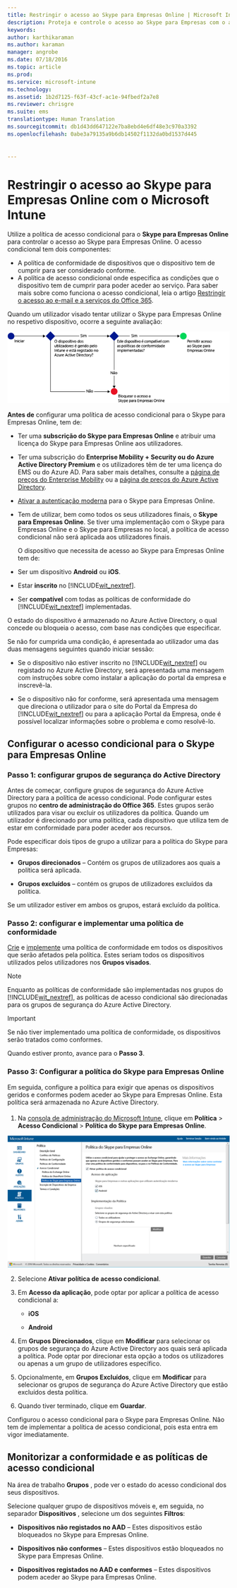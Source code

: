 ```yaml
---
title: Restringir o acesso ao Skype para Empresas Online | Microsoft Intune
description: Proteja e controle o acesso ao Skype para Empresas com o acesso condicional.
keywords: 
author: karthikaraman
ms.author: karaman
manager: angrobe
ms.date: 07/18/2016
ms.topic: article
ms.prod: 
ms.service: microsoft-intune
ms.technology: 
ms.assetid: 1b2d7125-f63f-43cf-ac1e-94fbedf2a7e8
ms.reviewer: chrisgre
ms.suite: ems
translationtype: Human Translation
ms.sourcegitcommit: db1d43dd647122e7ba8ebd4e6df48e3c970a3392
ms.openlocfilehash: 0abe3a79135a9b6db14502f1132da0bd1537d445


---
```


# Restringir o acesso ao Skype para Empresas Online com o Microsoft Intune
Utilize a política de acesso condicional para o **Skype para Empresas Online** para controlar o acesso ao Skype para Empresas Online.
O acesso condicional tem dois componentes:
- A política de conformidade de dispositivos que o dispositivo tem de cumprir para ser considerado conforme.
- A política de acesso condicional onde especifica as condições que o dispositivo tem de cumprir para poder aceder ao serviço.
Para saber mais sobre como funciona o acesso condicional, leia o artigo [Restringir o acesso ao e-mail e a serviços do Office 365](restrict-access-to-email-and-o365-services-with-microsoft-intune.md).

Quando um utilizador visado tentar utilizar o Skype para Empresas Online no respetivo dispositivo, ocorre a seguinte avaliação:

![Diagrama que mostra os pontos de decisão utilizados para determinar se um dispositivo tem permissão para aceder ao Skype para Empresas Online ou é bloqueado](../media/ConditionalAccess_SkypeforBusiness.png)

**Antes de** configurar uma política de acesso condicional para o Skype para Empresas Online, tem de:
- Ter uma **subscrição do Skype para Empresas Online** e atribuir uma licença do Skype para Empresas Online aos utilizadores.
- Ter uma subscrição do **Enterprise Mobility + Security ou do Azure Active Directory Premium** e os utilizadores têm de ter uma licença do EMS ou do Azure AD. Para saber mais detalhes, consulte a [página de preços do Enterprise Mobility](https://www.microsoft.com/en-us/cloud-platform/enterprise-mobility-pricing) ou a [página de preços do Azure Active Directory](https://azure.microsoft.com/en-us/pricing/details/active-directory/). 

-   [Ativar a autenticação moderna](https://docs.microsoft.com/en-us/intune/deploy-use/restrict-access-to-skype-for-business-online-with-microsoft-intune) para o Skype para Empresas Online.
-  Tem de utilizar, bem como todos os seus utilizadores finais, o **Skype para Empresas Online**. Se tiver uma implementação com o Skype para Empresas Online e o Skype para Empresas no local, a política de acesso condicional não será aplicada aos utilizadores finais.

    O dispositivo que necessita de acesso ao Skype para Empresas Online tem de:

-   Ser um dispositivo **Android** ou **iOS**.

-   Estar **inscrito** no [!INCLUDE[wit_nextref](../includes/wit_nextref_md.md)].

-   Ser **compatível** com todas as políticas de conformidade do [!INCLUDE[wit_nextref](../includes/wit_nextref_md.md)] implementadas.


O estado do dispositivo é armazenado no Azure Active Directory, o qual concede ou bloqueia o acesso, com base nas condições que especificar.

Se não for cumprida uma condição, é apresentada ao utilizador uma das duas mensagens seguintes quando iniciar sessão:

-   Se o dispositivo não estiver inscrito no [!INCLUDE[wit_nextref](../includes/wit_nextref_md.md)] ou registado no Azure Active Directory, será apresentada uma mensagem com instruções sobre como instalar a aplicação do portal da empresa e inscrevê-la.

-   Se o dispositivo não for conforme, será apresentada uma mensagem que direciona o utilizador para o site do Portal da Empresa do [!INCLUDE[wit_nextref](../includes/wit_nextref_md.md)] ou para a aplicação Portal da Empresa, onde é possível localizar informações sobre o problema e como resolvê-lo.

## Configurar o acesso condicional para o Skype para Empresas Online

### Passo 1: configurar grupos de segurança do Active Directory
Antes de começar, configure grupos de segurança do Azure Active Directory para a política de acesso condicional. Pode configurar estes grupos no **centro de administração do Office 365**. Estes grupos serão utilizados para visar ou excluir os utilizadores da política. Quando um utilizador é direcionado por uma política, cada dispositivo que utiliza tem de estar em conformidade para poder aceder aos recursos.

Pode especificar dois tipos de grupo a utilizar para a política do Skype para Empresas:

-   **Grupos direcionados** – Contém os grupos de utilizadores aos quais a política será aplicada.

-   **Grupos excluídos** – contém os grupos de utilizadores excluídos da política.

Se um utilizador estiver em ambos os grupos, estará excluído da política.

### Passo 2: configurar e implementar uma política de conformidade
[Crie](create-a-device-compliance-policy-in-microsoft-intune.md) e [implemente](deploy-and-monitor-a-device-compliance-policy-in-microsoft-intune.md) uma política de conformidade em todos os dispositivos que serão afetados pela política. Estes seriam todos os dispositivos utilizados pelos utilizadores nos **Grupos visados**.

> [!NOTE]
> Enquanto as políticas de conformidade são implementadas nos grupos do [!INCLUDE[wit_nextref](../includes/wit_nextref_md.md)], as políticas de acesso condicional são direcionadas para os grupos de segurança do Azure Active Directory.


> [!IMPORTANT]
> Se não tiver implementado uma política de conformidade, os dispositivos serão tratados como conformes.

Quando estiver pronto, avance para o **Passo 3**.

### Passo 3: Configurar a política do Skype para Empresas Online
Em seguida, configure a política para exigir que apenas os dispositivos geridos e conformes podem aceder ao Skype para Empresas Online. Esta política será armazenada no Azure Active Directory.

####
1.  Na [consola de administração do Microsoft Intune](https://manage.microsoft.com), clique em **Política** > **Acesso Condicional** > **Política do Skype para Empresas Online**.

![Captura de ecrã da página de política de acesso condicional do Skype para Empresas Online](./media/conditional_access_SFBPolicy.png)

2.  Selecione **Ativar política de acesso condicional**.

3.  Em **Acesso da aplicação**, pode optar por aplicar a política de acesso condicional a:

    -   **iOS**

    -   **Android**

4.  Em **Grupos Direcionados**, clique em **Modificar** para selecionar os grupos de segurança do Azure Active Directory aos quais será aplicada a política. Pode optar por direcionar esta opção a todos os utilizadores ou apenas a um grupo de utilizadores específico.

5.  Opcionalmente, em **Grupos Excluídos**, clique em **Modificar** para selecionar os grupos de segurança do Azure Active Directory que estão excluídos desta política.

6.  Quando tiver terminado, clique em **Guardar**.

Configurou o acesso condicional para o Skype para Empresas Online. Não tem de implementar a política de acesso condicional, pois esta entra em vigor imediatamente.


## Monitorizar a conformidade e as políticas de acesso condicional
Na área de trabalho **Grupos** , pode ver o estado do acesso condicional dos seus dispositivos.

Selecione qualquer grupo de dispositivos móveis e, em seguida, no separador **Dispositivos** , selecione um dos seguintes **Filtros**:

* **Dispositivos não registados no AAD** – Estes dispositivos estão bloqueados no Skype para Empresas Online.

* **Dispositivos não conformes** – Estes dispositivos estão bloqueados no Skype para Empresas Online.

* **Dispositivos registados no AAD e conformes** – Estes dispositivos podem aceder ao Skype para Empresas Online.



<!--HONumber=Oct16_HO1-->


